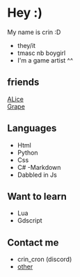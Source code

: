 # Hey :)

My name is crin :D <br/>
- they/it 
- tmasc nb boygirl 
- I'm a game artist ^^
## friends
[ALice](https://github.com/transGirl-alice)</br>
[Grape](https://github.com/nylecohen)

## Languages
- Html
- Python
- Css
- C#
-Markdown
- Dabbled in Js

## Want to learn
- Lua
- Gdscript

## Contact me

 - crin_cron (discord)
 - [other](https://linktr.ee/crin_)
